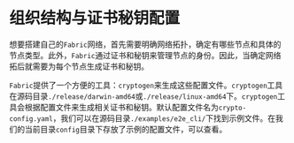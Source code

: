# 组织结构与证书秘钥配置

想要搭建自己的`Fabric`网络，首先需要明确网络拓扑，确定有哪些节点和具体的节点类型。此外，`Fabric`通过证书和秘钥来管理节点的身份。因此，当确定网络拓后就需要为每个节点生成证书和秘钥。

`Fabric`提供了一个方便的工具：`cryptogen`来生成这些配置文件。`cryptogen`工具在源码目录`./release/darwin-amd64`或`./release/linux-amd64`下。`cryptogen`工具会根据配置文件来生成相关证书和秘钥。默认配置文件名为`crypto-config.yaml`，我们可以在源码目录`./examples/e2e_cli/`下找到示例文件。在我们的当前目录`config`目录下存放了示例的配置文件，可以查看。


